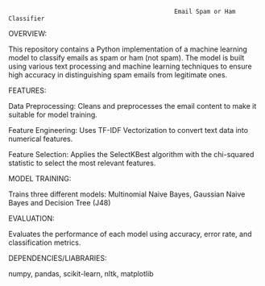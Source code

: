                                                   Email Spam or Ham Classifier
OVERVIEW:

This repository contains a Python implementation of a machine learning model to classify emails as spam or ham (not spam). The model is built using various text processing and machine learning techniques to ensure high accuracy in distinguishing spam emails from legitimate ones.

FEATURES:
 
Data Preprocessing: Cleans and preprocesses the email content to make it suitable for model training.
   
Feature Engineering: Uses TF-IDF Vectorization to convert text data into numerical features.
   
Feature Selection: Applies the SelectKBest algorithm with the chi-squared statistic to select the most relevant features.
  
 MODEL TRAINING:

 Trains three different models:
                   Multinomial Naive Bayes,
                   Gaussian Naive Bayes and
                   Decision Tree (J48)

EVALUATION: 

Evaluates the performance of each model using accuracy, error rate, and classification metrics.

DEPENDENCIES/LIABRARIES:

numpy,
pandas,
scikit-learn,
nltk,
matplotlib
